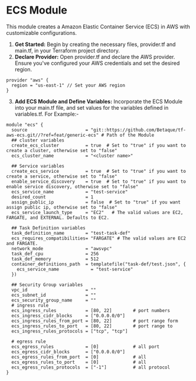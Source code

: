 # ECS Module

This module creates a Amazon Elastic Container Service (ECS) in AWS with customizable configurations.

1. **Get Started:** Begin by creating the necessary files, provider.tf and main.tf, in your Terraform project directory.
2. **Declare Provider:** Open provider.tf and declare the AWS provider. Ensure you've configured your AWS credentials and set the desired region.
```
provider "aws" {
  region = "us-east-1" // Set your AWS region
}
```
3. **Add ECS Module and Define Variables:** Incorporate the ECS Module into your main.tf file, and set values for the variables defined in variables.tf.
For Example:-
```
module "ecs" {
  source                      = "git::https://github.com/Betaque/tf-aws-ecs.git//?ref=feat/generic-ecs" # Path of the Module
  ## cluster variables
  create_ecs_cluster          = true  # Set to "true" if you want to create a cluster, otherwise set to "false"
  ecs_cluster_name            = "<cluster name>" 

  ## Service variables
  create_ecs_service          = true  # Set to "true" if you want to create a service, otherwise set to "false"
  enable_service_discovery    = true  # Set to "true" if you want to enable service discovery, otherwise set to "false"
  ecs_service_name            = "test-service"
  desired_count               = 1
  assign_public_ip            = false  # Set to "true" if you want assign public ip, otherwise set to "false"
  ecs_service_launch_type     = "EC2"   # The valid values are EC2, FARGATE, and EXTERNAL. Defaults to EC2.

  ## Task Definition variables
  task_definition_name        = "test-task-def"
  ecs_requires_compatibilities= "FARGATE" # The valid values are EC2 and FARGATE.
  network_mode                = "awsvpc"
  task_def_cpu                = 256
  task_def_memory             = 512
  container_definitions_path  = templatefile("task-def/test.json", {
    ecs_service_name            = "test-service"
  })

  ## Security Group variables
  vpc_id                      = ""
  ecs_subnet_id               = ""
  ecs_security_group_name     = ""
  # ingress rule 
  ecs_ingress_rules           = [80, 22]        # port numbers
  ecs_ingress_cidr_blocks     = ["0.0.0.0/0"]
  ecs_ingress_rules_from_port = [80, 22]        # port range form
  ecs_ingress_rules_to_port   = [80, 22]        # port range to
  ecs_ingress_rules_protocols = ["tcp", "tcp"]

  # egress rule
  ecs_egress_rules            = [0]             # all port
  ecs_egress_cidr_blocks      = ["0.0.0.0/0"] 
  ecs_egress_rules_from_port  = [0]             # all
  ecs_egress_rules_to_port    = [0]             # all
  ecs_egress_rules_protocols  = ["-1"]          # all protocol
}
